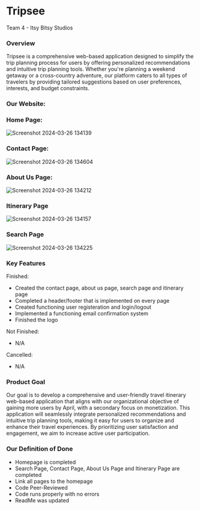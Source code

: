 # Tripsee
Team 4 - Itsy Bitsy Studios

### Overview

Tripsee is a comprehensive web-based application designed to simplify the trip planning process for users by offering personalized recommendations and intuitive trip planning tools. Whether you're planning a weekend getaway or a cross-country adventure, our platform caters to all types of travelers by providing tailored suggestions based on user preferences, interests, and budget constraints.

### Our Website:

### Home Page:
![Screenshot 2024-03-26 134139](https://github.com/VaniyaSharma/Itsy_Bitsy_Studios/assets/124922325/b6ae32cf-71a2-4de2-bcb3-0d4544824721)

### Contact Page:
![Screenshot 2024-03-26 134604](https://github.com/VaniyaSharma/Itsy_Bitsy_Studios/assets/124922325/15726e04-7911-4623-9444-57f04bbe500e)

### About Us Page:
![Screenshot 2024-03-26 134212](https://github.com/VaniyaSharma/Itsy_Bitsy_Studios/assets/124922325/bc848896-a8ac-4c89-8431-1216a76b501d)

### Itinerary Page
![Screenshot 2024-03-26 134157](https://github.com/VaniyaSharma/Itsy_Bitsy_Studios/assets/124922325/66e45f5d-fcc2-41e3-beaa-04f55d8b9eef)

### Search Page
![Screenshot 2024-03-26 134225](https://github.com/VaniyaSharma/Itsy_Bitsy_Studios/assets/124922325/ecfd87d5-e4f8-46e5-97a9-9431a81b3903)

### Key Features

Finished:
- Created the contact page, about us page, search page and itinerary page
- Completed a header/footer that is implemented on every page 
- Created functioning user registeration and login/logout
- Implemented a functioning email confirmation system
- Finished the logo

Not Finished:
- N/A

Cancelled:
- N/A

### Product Goal

Our goal is to develop a comprehensive and user-friendly travel itinerary web-based application that aligns with our organizational objective of gaining more users by April, with a secondary focus on monetization. This application will seamlessly integrate personalized recommendations and intuitive trip planning tools, making it easy for users to organize and enhance their travel experiences. By prioritizing user satisfaction and engagement, we aim to increase active user participation. 

### Our Definition of Done
- Homepage is completed
- Search Page, Contact Page, About Us Page and Itinerary Page are completed 
- Link all pages to the homepage
- Code Peer-Reviewed
- Code runs properly with no errors
- ReadMe was updated
